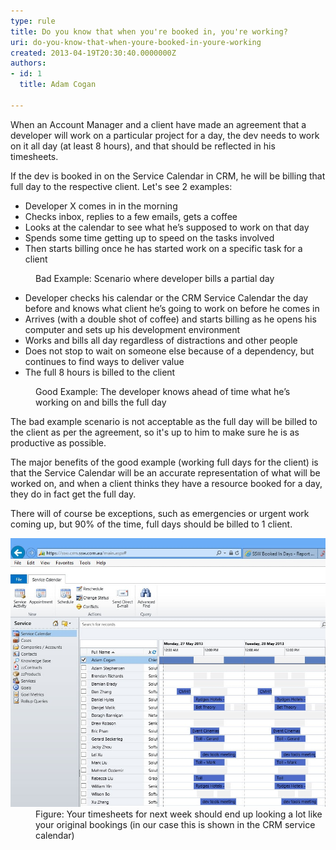 ```yaml
---
type: rule
title: Do you know that when you're booked in, you're working?
uri: do-you-know-that-when-youre-booked-in-youre-working
created: 2013-04-19T20:30:40.0000000Z
authors:
- id: 1
  title: Adam Cogan

---
```




<span class='intro'> <p>When an Account Manager and a client have made an agreement that a developer will work on a particular project for a day, the dev needs to work on it all day (at least 8 hours), and that should be reflected in his timesheets.</p><p>If the dev is booked in on the Service Calendar in CRM, he will be billing that full day to the respective client. Let's see 2 examples&#58;</p> </span>

<dl class="bad"><dt class="greyBox"><ul><li>Developer X comes in in the morning</li><li>Checks inbox, replies to a few emails, gets a coffee</li><li>Looks at the calendar to see what he’s supposed to work on that day</li><li>Spends some time getting up to speed on the tasks involved</li><li>Then starts billing once he has started work on a specific task for a client</li></ul></dt><dd>Bad Example&#58; Scenario where developer bills a partial day</dd></dl><dl class="good"><dt class="greyBox"><ul><li>Developer checks his calendar or the CRM Service Calendar the day before and knows what client he’s going to work on before he comes in</li><li>Arrives (with a double shot of coffee) and&#160;starts billing as he opens his computer and sets up his development environment</li><li>Works and bills all day regardless of distractions and other people</li><li>Does not stop to wait on someone else because of a dependency, but continues to find ways to deliver value</li><li>The full 8 hours is billed to the client</li></ul></dt><dd>Good Example&#58; The developer knows ahead of time what he’s working on and bills the full day</dd></dl><p>The bad example scenario is not acceptable as the full day will be billed to the client as per the agreement, so it's up to him to make sure he is as productive as possible. </p><p>The major benefits of the good example (working full days for the client)&#160;is that the Service Calendar will be an accurate representation of what will be worked on, and when a client thinks they have a resource booked for a day, they do in fact get the full day.</p><p>There will of course be exceptions, such as emergencies or urgent work coming up, but 90% of the time, full days should be billed to 1 client.</p><dl class="image"><dt><img alt="CRM showing timesheets" src="./CRM-timesheets.jpg" /></dt><dd>Figure&#58; Your timesheets for next week should end up looking a lot like your original bookings (in our case this is shown in the CRM service calendar)</dd></dl>


